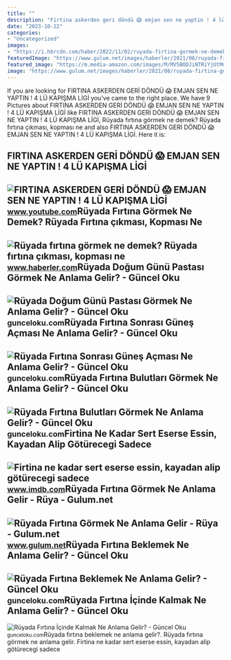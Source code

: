 ```yaml
---
title: ""
description: "Firtina askerden geri̇ döndü 😱 emjan sen ne yaptin ! 4 lü kapişma li̇gi̇"
date: "2023-10-22"
categories:
- "Uncategorized"
images:
- "https://i.hbrcdn.com/haber/2022/11/02/ruyada-firtina-gormek-ne-demek-ruyada-firtina-15401517_9914_amp.jpg"
featuredImage: "https://www.gulum.net/images/haberler/2021/08/ruyada-firtina-gormek-ne-anlama-gelir-5243.jpg"
featured_image: "https://m.media-amazon.com/images/M/MV5BODJiNTRiYjUtMmZlYy00NWM0LWEwMTItYjYxN2E4Mzc4M2IzXkEyXkFqcGdeQXVyNDg4MjkzNDk@._V1_FMjpg_UX1000_.jpg"
image: "https://www.gulum.net/images/haberler/2021/08/ruyada-firtina-gormek-ne-anlama-gelir-5243.jpg"
---
```


If you are looking for FIRTINA ASKERDEN GERİ DÖNDÜ 😱 EMJAN SEN NE YAPTIN ! 4 LÜ KAPIŞMA LİGİ you've came to the right place. We have 9 Pictures about FIRTINA ASKERDEN GERİ DÖNDÜ 😱 EMJAN SEN NE YAPTIN ! 4 LÜ KAPIŞMA LİGİ like FIRTINA ASKERDEN GERİ DÖNDÜ 😱 EMJAN SEN NE YAPTIN ! 4 LÜ KAPIŞMA LİGİ, Rüyada fırtına görmek ne demek? Rüyada fırtına çıkması, kopması ne and also FIRTINA ASKERDEN GERİ DÖNDÜ 😱 EMJAN SEN NE YAPTIN ! 4 LÜ KAPIŞMA LİGİ. Here it is:

FIRTINA ASKERDEN GERİ DÖNDÜ 😱 EMJAN SEN NE YAPTIN ! 4 LÜ KAPIŞMA LİGİ
---------------------------------------------------------------------

 ![FIRTINA ASKERDEN GERİ DÖNDÜ 😱 EMJAN SEN NE YAPTIN ! 4 LÜ KAPIŞMA LİGİ](https://i.ytimg.com/vi/5wt1_nU5GAw/maxresdefault.jpg) <small>www.youtube.com</small>Rüyada Fırtına Görmek Ne Demek? Rüyada Fırtına çıkması, Kopması Ne
------------------------------------------------------------------

 ![Rüyada fırtına görmek ne demek? Rüyada fırtına çıkması, kopması ne](https://i.hbrcdn.com/haber/2022/11/02/ruyada-firtina-gormek-ne-demek-ruyada-firtina-15401517_9914_amp.jpg) <small>www.haberler.com</small>Rüyada Doğum Günü Pastası Görmek Ne Anlama Gelir? - Güncel Oku
--------------------------------------------------------------

 ![Rüyada Doğum Günü Pastası Görmek Ne Anlama Gelir? - Güncel Oku](https://gunceloku.com/uploads/ruyada-firtina-gormek-ne-anlama-gelir-63cee1a9798c9.jpg) <small>gunceloku.com</small>Rüyada Fırtına Sonrası Güneş Açması Ne Anlama Gelir? - Güncel Oku
-----------------------------------------------------------------

 ![Rüyada Fırtına Sonrası Güneş Açması Ne Anlama Gelir? - Güncel Oku](https://gunceloku.com/uploads/ruyada-firtina-sonrasi-gunes-acmasi-ne-anlama-gelir-63cee1dc2a2c9.jpg) <small>gunceloku.com</small>Rüyada Fırtına Bulutları Görmek Ne Anlama Gelir? - Güncel Oku
-------------------------------------------------------------

 ![Rüyada Fırtına Bulutları Görmek Ne Anlama Gelir? - Güncel Oku](https://gunceloku.com/uploads/ruyada-firtina-bulutlari-gormek-ne-anlama-gelir-63cee3d03008e.jpg) <small>gunceloku.com</small>Firtina Ne Kadar Sert Eserse Essin, Kayadan Alip Götürecegi Sadece
------------------------------------------------------------------

 ![Firtina ne kadar sert eserse essin, kayadan alip götürecegi sadece](https://m.media-amazon.com/images/M/MV5BODJiNTRiYjUtMmZlYy00NWM0LWEwMTItYjYxN2E4Mzc4M2IzXkEyXkFqcGdeQXVyNDg4MjkzNDk@._V1_FMjpg_UX1000_.jpg) <small>www.imdb.com</small>Rüyada Fırtına Görmek Ne Anlama Gelir - Rüya - Gulum.net
--------------------------------------------------------

 ![Rüyada Fırtına Görmek Ne Anlama Gelir - Rüya - Gulum.net](https://www.gulum.net/images/haberler/2021/08/ruyada-firtina-gormek-ne-anlama-gelir-5243.jpg) <small>www.gulum.net</small>Rüyada Fırtına Beklemek Ne Anlama Gelir? - Güncel Oku
-----------------------------------------------------

 ![Rüyada Fırtına Beklemek Ne Anlama Gelir? - Güncel Oku](https://gunceloku.com/uploads/ruyada-firtina-beklemek-ne-anlama-gelir-63cee3d01dafb.jpg) <small>gunceloku.com</small>Rüyada Fırtına İçinde Kalmak Ne Anlama Gelir? - Güncel Oku
----------------------------------------------------------

 ![Rüyada Fırtına İçinde Kalmak Ne Anlama Gelir? - Güncel Oku](https://gunceloku.com/uploads/ruyada-firtina-icinde-kalmak-ne-anlama-gelir-63cf201428c01.jpg) <small>gunceloku.com</small>Rüyada fırtına beklemek ne anlama gelir?. Rüyada fırtına görmek ne anlama gelir. Firtina ne kadar sert eserse essin, kayadan alip götürecegi sadece
